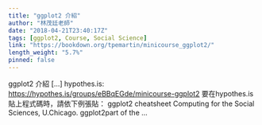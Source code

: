 ```yaml
---
title: "ggplot2 介紹"
author: "林茂廷老師"
date: "2018-04-21T23:40:17Z"
tags: [ggplot2, Course, Social Science]
link: "https://bookdown.org/tpemartin/minicourse_ggplot2/"
length_weight: "5.7%"
pinned: false
---
```


ggplot2 介紹 [...] hypothes.is: https://hypothes.is/groups/eBBqEGde/minicourse-ggplot2 要在hypothes.is貼上程式碼時，請依下例張貼： ggplot2 cheatsheet Computing for the Social Sciences, U.Chicago. ggplot2part of the ...
